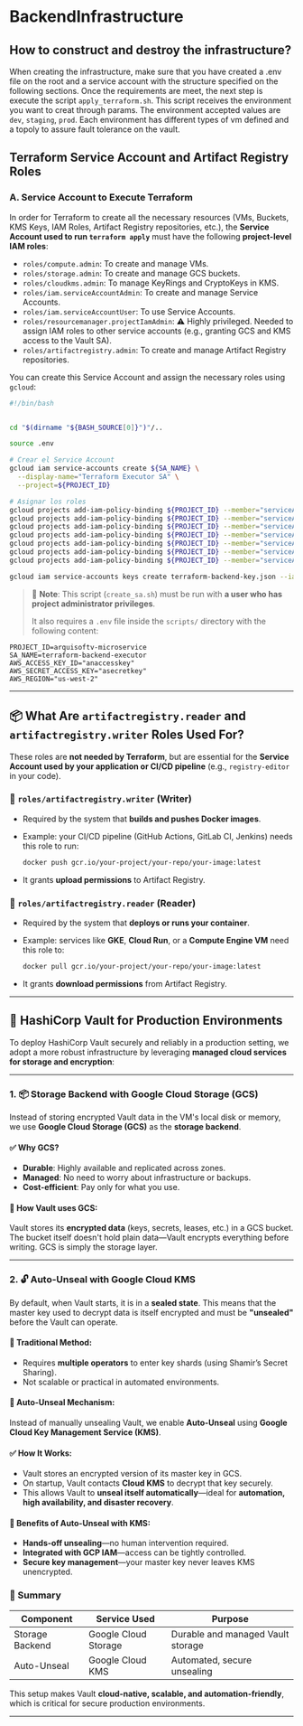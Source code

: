 # BackendInfrastructure

## How to construct and destroy the infrastructure?

When creating the infrastructure, make sure that you have created a .env file on the root and a service account with the structure specified on the following sections. Once the requirements are meet, the next step is execute the script `apply_terraform.sh`. This script receives the environment you want to creat through params. The environment accepted values are `dev`, `staging`, `prod`. Each environment has different types of vm defined and a topoly to assure fault tolerance on the vault.

## Terraform Service Account and Artifact Registry Roles

### A. Service Account to Execute Terraform

In order for Terraform to create all the necessary resources (VMs, Buckets, KMS Keys, IAM Roles, Artifact Registry repositories, etc.), the **Service Account used to run `terraform apply`** must have the following **project-level IAM roles**:

- `roles/compute.admin`: To create and manage VMs.
- `roles/storage.admin`: To create and manage GCS buckets.
- `roles/cloudkms.admin`: To manage KeyRings and CryptoKeys in KMS.
- `roles/iam.serviceAccountAdmin`: To create and manage Service Accounts.
- `roles/iam.serviceAccountUser`: To use Service Accounts.
- `roles/resourcemanager.projectIamAdmin`: ⚠️ Highly privileged. Needed to assign IAM roles to other service accounts (e.g., granting GCS and KMS access to the Vault SA).
- `roles/artifactregistry.admin`: To create and manage Artifact Registry repositories.

You can create this Service Account and assign the necessary roles using `gcloud`:

```bash
#!/bin/bash


cd "$(dirname "${BASH_SOURCE[0]}")"/..

source .env

# Crear el Service Account
gcloud iam service-accounts create ${SA_NAME} \
  --display-name="Terraform Executor SA" \
  --project=${PROJECT_ID}

# Asignar los roles
gcloud projects add-iam-policy-binding ${PROJECT_ID} --member="serviceAccount:${SA_NAME}@${PROJECT_ID}.iam.gserviceaccount.com" --role="roles/compute.admin"
gcloud projects add-iam-policy-binding ${PROJECT_ID} --member="serviceAccount:${SA_NAME}@${PROJECT_ID}.iam.gserviceaccount.com" --role="roles/storage.admin"
gcloud projects add-iam-policy-binding ${PROJECT_ID} --member="serviceAccount:${SA_NAME}@${PROJECT_ID}.iam.gserviceaccount.com" --role="roles/cloudkms.admin"
gcloud projects add-iam-policy-binding ${PROJECT_ID} --member="serviceAccount:${SA_NAME}@${PROJECT_ID}.iam.gserviceaccount.com" --role="roles/iam.serviceAccountAdmin"
gcloud projects add-iam-policy-binding ${PROJECT_ID} --member="serviceAccount:${SA_NAME}@${PROJECT_ID}.iam.gserviceaccount.com" --role="roles/iam.serviceAccountUser"
gcloud projects add-iam-policy-binding ${PROJECT_ID} --member="serviceAccount:${SA_NAME}@${PROJECT_ID}.iam.gserviceaccount.com" --role="roles/resourcemanager.projectIamAdmin"
gcloud projects add-iam-policy-binding ${PROJECT_ID} --member="serviceAccount:${SA_NAME}@${PROJECT_ID}.iam.gserviceaccount.com" --role="roles/artifactregistry.admin"

gcloud iam service-accounts keys create terraform-backend-key.json --iam-account="${SA_NAME}@${PROJECT_ID}.iam.gserviceaccount.com"
```

> 🔐 **Note**: This script (`create_sa.sh`) must be run with **a user who has project administrator privileges**.
>
> It also requires a `.env` file inside the `scripts/` directory with the following content:

```env
PROJECT_ID=arquisoftv-microservice
SA_NAME=terraform-backend-executor
AWS_ACCESS_KEY_ID="anaccesskey"
AWS_SECRET_ACCESS_KEY="asecretkey"
AWS_REGION="us-west-2"
```

---

## 📦 What Are `artifactregistry.reader` and `artifactregistry.writer` Roles Used For?

These roles are **not needed by Terraform**, but are essential for the **Service Account used by your application or CI/CD pipeline** (e.g., `registry-editor` in your code).

### 🔸 `roles/artifactregistry.writer` (Writer)

- Required by the system that **builds and pushes Docker images**.
- Example: your CI/CD pipeline (GitHub Actions, GitLab CI, Jenkins) needs this role to run:

  ```bash
  docker push gcr.io/your-project/your-repo/your-image:latest
  ```

- It grants **upload permissions** to Artifact Registry.

### 🔸 `roles/artifactregistry.reader` (Reader)

- Required by the system that **deploys or runs your container**.
- Example: services like **GKE**, **Cloud Run**, or a **Compute Engine VM** need this role to:

  ```bash
  docker pull gcr.io/your-project/your-repo/your-image:latest
  ```

- It grants **download permissions** from Artifact Registry.

---

## 🔐 HashiCorp Vault for Production Environments

To deploy HashiCorp Vault securely and reliably in a production setting, we adopt a more robust infrastructure by leveraging **managed cloud services for storage and encryption**:

---

### 1. 📦 Storage Backend with Google Cloud Storage (GCS)

Instead of storing encrypted Vault data in the VM's local disk or memory, we use **Google Cloud Storage (GCS)** as the **storage backend**.

#### ✅ Why GCS?

- **Durable**: Highly available and replicated across zones.
- **Managed**: No need to worry about infrastructure or backups.
- **Cost-efficient**: Pay only for what you use.

#### 🔧 How Vault uses GCS:

Vault stores its **encrypted data** (keys, secrets, leases, etc.) in a GCS bucket. The bucket itself doesn't hold plain data—Vault encrypts everything before writing. GCS is simply the storage layer.

---

### 2. 🔓 Auto-Unseal with Google Cloud KMS

By default, when Vault starts, it is in a **sealed state**. This means that the master key used to decrypt data is itself encrypted and must be **"unsealed"** before the Vault can operate.

#### 🧱 Traditional Method:

- Requires **multiple operators** to enter key shards (using Shamir’s Secret Sharing).
- Not scalable or practical in automated environments.

#### 🚀 Auto-Unseal Mechanism:

Instead of manually unsealing Vault, we enable **Auto-Unseal** using **Google Cloud Key Management Service (KMS)**.

#### ✅ How It Works:

- Vault stores an encrypted version of its master key in GCS.
- On startup, Vault contacts **Cloud KMS** to decrypt that key securely.
- This allows Vault to **unseal itself automatically**—ideal for **automation, high availability, and disaster recovery**.

#### 🔐 Benefits of Auto-Unseal with KMS:

- **Hands-off unsealing**—no human intervention required.
- **Integrated with GCP IAM**—access can be tightly controlled.
- **Secure key management**—your master key never leaves KMS unencrypted.

### 🧩 Summary

| Component       | Service Used         | Purpose                           |
| --------------- | -------------------- | --------------------------------- |
| Storage Backend | Google Cloud Storage | Durable and managed Vault storage |
| Auto-Unseal     | Google Cloud KMS     | Automated, secure unsealing       |

This setup makes Vault **cloud-native, scalable, and automation-friendly**, which is critical for secure production environments.

---

